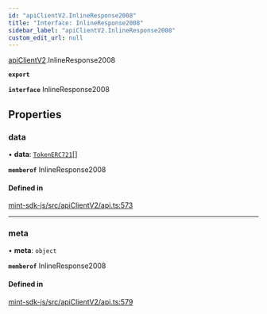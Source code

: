 ```yaml
---
id: "apiClientV2.InlineResponse2008"
title: "Interface: InlineResponse2008"
sidebar_label: "apiClientV2.InlineResponse2008"
custom_edit_url: null
---
```


[apiClientV2](../modules/apiClientV2).InlineResponse2008

**`export`**

**`interface`** InlineResponse2008

## Properties

### data

• **data**: [`TokenERC721`](.TokenERC721)[]

**`memberof`** InlineResponse2008

#### Defined in

[mint-sdk-js/src/apiClientV2/api.ts:573](https://github.com/KyuzanInc/mint-sdk-js/blob/d2ac52e/src/apiClientV2/api.ts#L573)

___

### meta

• **meta**: `object`

**`memberof`** InlineResponse2008

#### Defined in

[mint-sdk-js/src/apiClientV2/api.ts:579](https://github.com/KyuzanInc/mint-sdk-js/blob/d2ac52e/src/apiClientV2/api.ts#L579)
